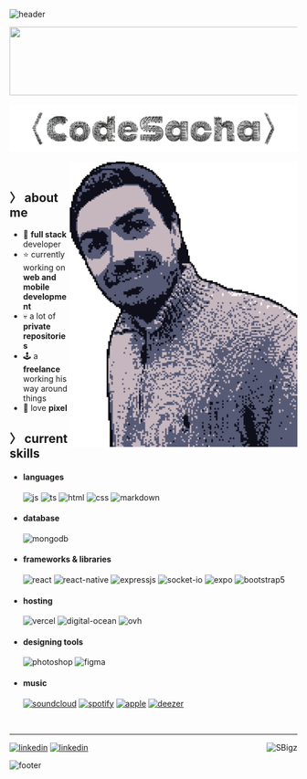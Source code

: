 ![header](https://capsule-render.vercel.app/api?type=waving&color=0:0f0f1b,20:565a75,40:c6b7be,60:c6b7be,80:565a75,100:0f0f1b)

<a href="https://github.com/devxb/gitanimals">
  <img
    src="https://render.gitanimals.org/lines/SBigz"
    width="600"
    height="120"
  />
</a>
  
<p align = center ><img src="./banner.png"> </p>

<div>

<img align="right" width="400" height="500" alt="SBigz" src="./right.png"/>

</br>

<h2> 〉 about me </h2>

- 🦾 **full stack** developer  
- ⭐ currently working on **web and mobile development**
- 💀 a lot of **private repositories**
- 🕹️ a **freelance** working his way around things
- 👾 love **pixel**
  
<h2> 〉 current skills  </h2>
  
- <h4> languages </h4>
  <img src = "https://img.shields.io/badge/JavaScript-black?style=for-the-badge&logo=javascript&logoColor=F7DF1E" alt = "js" />
  <img src = "https://img.shields.io/badge/TypeScript-black?style=for-the-badge&logo=typescript&logoColor=blue" alt = "ts" />
  <img src = "https://img.shields.io/badge/HTML5-black?style=for-the-badge&logo=html5&logoColor=orange" alt = "html" />
  <img src = "https://img.shields.io/badge/CSS3-black?style=for-the-badge&logo=css3&logoColor=blue" alt = "css" />
  <img src = "https://img.shields.io/badge/markdown-%23000000.svg?style=for-the-badge&logo=markdown&logoColor=white" alt = "markdown" />
  
- <h4> database </h4>
  <img src = "https://img.shields.io/badge/MongoDB-black?style=for-the-badge&logo=mongodb&logoColor=green" alt = "mongodb" />

- <h4> frameworks & libraries </h4>
  <img src = "https://img.shields.io/badge/react-black?style=for-the-badge&logo=react&logoColor=%2361DAFB" alt = "react" />
  <img src = "https://img.shields.io/badge/react_native-black?style=for-the-badge&logo=react&logoColor=%2361DAFB" alt = "react-native" />
  <img src = "https://img.shields.io/badge/express.js-black?style=for-the-badge&logo=express&logoColor=%2361DAFB" alt = "expressjs" />
  <img src = "https://img.shields.io/badge/Socket.io-black?style=for-the-badge&logo=socket.io&badgeColor=010101" alt = "socket-io" />
  <img src = "https://img.shields.io/badge/expo-black?style=for-the-badge&logo=expo&logoColor=#D04A37" alt = "expo" />
  <img src = "https://img.shields.io/badge/bootstrap-black?style=for-the-badge&logo=bootstrap&logoColor=violet" alt = "bootstrap5" />

- <h4> hosting </h4>
  <img src = "https://img.shields.io/badge/vercel-black?style=for-the-badge&logo=vercel&logoColor=white" alt = "vercel" />
  <img src = "https://img.shields.io/badge/DigitalOcean-black?style=for-the-badge&logo=digitalOcean&logoColor=blue" alt = "digital-ocean" />
  <img src = "https://img.shields.io/badge/ovh-black?style=for-the-badge&logo=ovh&logoColor=lightblue" alt = "ovh" />
- <h4> designing tools </h4>
  <img src = "https://img.shields.io/badge/adobe%20photoshop-black?style=for-the-badge&logo=adobe%20photoshop&logoColor=cyan" alt = "photoshop" />
  <img src = "https://img.shields.io/badge/figma-black?style=for-the-badge&logo=figma&logoColor=violet" alt = "figma" />
- <h4> music </h4>
  <a href="https://www.soundcloud.com/sbigz" target="_blank"><img src = "https://img.shields.io/badge/sound%20cloud-black?style=for-the-badge&logo=soundcloud&logoColor=orange" alt = "soundcloud" /></a>
  <a href="https://open.spotify.com/artist/0ggEZfElbLKckqn4O5vbcP" target="_blank"><img src = "https://img.shields.io/badge/Spotify-black?style=for-the-badge&logo=spotify&logoColor=green" alt = "spotify" /></a>
  <a href="https://music.apple.com/fr/artist/sbigz/1540002649" target="_blank"><img src = "https://img.shields.io/badge/Apple_Music-black?style=for-the-badge&logo=apple-music&logoColor=fc3c44" alt = "apple" /></a>
  <a href="https://www.deezer.com/fr/artist/113167382" target="_blank"><img src = "https://img.shields.io/badge/Deezer-black?style=for-the-badge&logo=deezer&logoColor=blue" alt = "deezer" /></a>

</br>

</div>

---

<img align="right" src="https://komarev.com/ghpvc/?username=SBigz&label=Visitors_👀&color=lightgray&style=flat-square" alt="SBigz" />

<a href="https://www.linkedin.com/company/93264941/" target="_blank"><img src="https://img.shields.io/badge/-CodeSacha-blue?logo=linkedin&style=flat-square" alt="linkedin"></a>
<a href="https://www.linkedin.com/in/sacha-bigou" target="_blank"><img src="https://img.shields.io/badge/-Sacha_Bigou-blue?logo=linkedin&style=flat-square" alt="linkedin"></a>

![footer](https://capsule-render.vercel.app/api?type=waving&color=0:0f0f1b,20:565a75,40:c6b7be,60:c6b7be,80:565a75,100:0f0f1b&section=footer)

